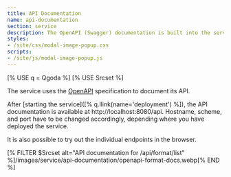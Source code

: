 ```yaml
---
title: API Documentation
name: api-documentation
section: service
description: The OpenAPI (Swagger) documentation is built into the server.
styles:
- /site/css/modal-image-popup.css
scripts:
- /site/js/modal-image-popup.js
---
```

<!--qgoda-no-xgettext-->
[% USE q = Qgoda %]
[% USE Srcset %]
<!--/qgoda-no-xgettext-->

The service uses the [OpenAPI](https://www.openapis.org/) specification to
document its API.

After [starting the service]([% q.llink(name='deployment') %]), the API
documentation is available at http://localhost:8080/api. Hostname, scheme,
and port have to be changed accordingly, depending where you have deployed
the service.

It is also possible to try out the individual endpoints in the browser.

[% FILTER $Srcset alt="API documentation for /api/format/list" %]/images/service/api-documentation/openapi-format-docs.webp[% END %] 
